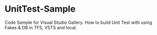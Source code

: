# UnitTest-Sample
Code Sample for Visual Studio Gallery. How to build Unit Test with using Fakes & DB in TFS, VSTS and local. 
